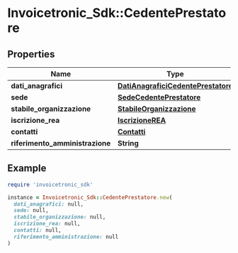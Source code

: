 # Invoicetronic_Sdk::CedentePrestatore

## Properties

| Name | Type | Description | Notes |
| ---- | ---- | ----------- | ----- |
| **dati_anagrafici** | [**DatiAnagraficiCedentePrestatore**](DatiAnagraficiCedentePrestatore.md) |  | [optional] |
| **sede** | [**SedeCedentePrestatore**](SedeCedentePrestatore.md) |  | [optional] |
| **stabile_organizzazione** | [**StabileOrganizzazione**](StabileOrganizzazione.md) |  | [optional] |
| **iscrizione_rea** | [**IscrizioneREA**](IscrizioneREA.md) |  | [optional] |
| **contatti** | [**Contatti**](Contatti.md) |  | [optional] |
| **riferimento_amministrazione** | **String** |  | [optional] |

## Example

```ruby
require 'invoicetronic_sdk'

instance = Invoicetronic_Sdk::CedentePrestatore.new(
  dati_anagrafici: null,
  sede: null,
  stabile_organizzazione: null,
  iscrizione_rea: null,
  contatti: null,
  riferimento_amministrazione: null
)
```

